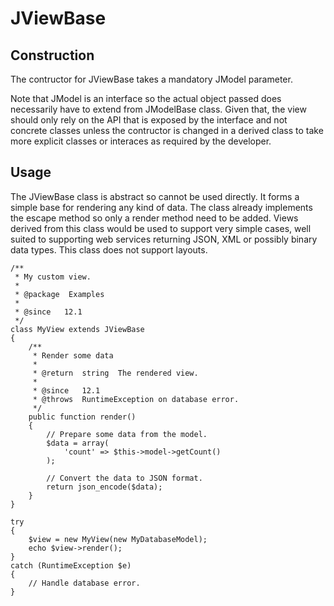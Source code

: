JViewBase
=========

Construction
------------

The contructor for JViewBase takes a mandatory JModel parameter.

Note that JModel is an interface so the actual object passed does
necessarily have to extend from JModelBase class. Given that, the view
should only rely on the API that is exposed by the interface and not
concrete classes unless the contructor is changed in a derived class to
take more explicit classes or interaces as required by the developer.

Usage
-----

The JViewBase class is abstract so cannot be used directly. It forms a
simple base for rendering any kind of data. The class already implements
the escape method so only a render method need to be added. Views
derived from this class would be used to support very simple cases, well
suited to supporting web services returning JSON, XML or possibly binary
data types. This class does not support layouts.

    /**
     * My custom view.
     *
     * @package  Examples
     *
     * @since   12.1
     */
    class MyView extends JViewBase
    {
        /**
         * Render some data
         *
         * @return  string  The rendered view.
         *
         * @since   12.1
         * @throws  RuntimeException on database error.
         */
        public function render()
        {
            // Prepare some data from the model.
            $data = array(
                'count' => $this->model->getCount()
            );

            // Convert the data to JSON format.
            return json_encode($data);
        }
    }

    try
    {
        $view = new MyView(new MyDatabaseModel);
        echo $view->render();
    }
    catch (RuntimeException $e)
    {
        // Handle database error.
    }
